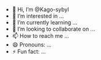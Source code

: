 - 👋 Hi, I’m @Kago-sybyl
- 👀 I’m interested in ...
- 🌱 I’m currently learning ...
- 💞️ I’m looking to collaborate on ...
- 📫 How to reach me ...
- 😄 Pronouns: ...
- ⚡ Fun fact: ...

<!---
Kago-sybyl/Kago-sybyl is a ✨ special ✨ repository because its `README.md` (this file) appears on your GitHub profile.
You can click the Preview link to take a look at your changes.
--->
